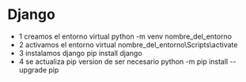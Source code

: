 # Django
 - 1 creamos el entorno virtual  python -m venv nombre_del_entorno
 - 2 activamos el entorno virtual  nombre_del_entorno\Scripts\activate
 - 3  instalamos django pip install django
 - 4 se actualiza pip version de ser necesario python -m pip install --upgrade pip

